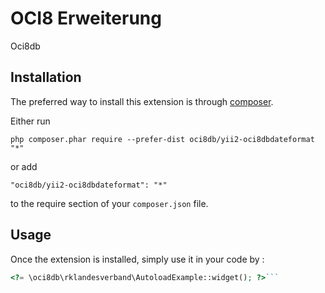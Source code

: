 OCI8 Erweiterung
================
Oci8db

Installation
------------

The preferred way to install this extension is through [composer](http://getcomposer.org/download/).

Either run

```
php composer.phar require --prefer-dist oci8db/yii2-oci8dbdateformat "*"
```

or add

```
"oci8db/yii2-oci8dbdateformat": "*"
```

to the require section of your `composer.json` file.


Usage
-----

Once the extension is installed, simply use it in your code by  :

```php
<?= \oci8db\rklandesverband\AutoloadExample::widget(); ?>```